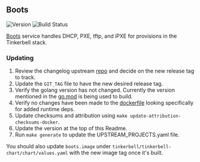 ## **Boots**
![Version](https://img.shields.io/badge/version-79b1d9acb65dfd0527b44800eddbdcf6b751c8d8-blue)
![Build Status](https://codebuild.us-west-2.amazonaws.com/badges?uuid=eyJlbmNyeXB0ZWREYXRhIjoiTGRiNmxQbk5RTnZNbU41WW53bEdSTXRpVDRLaGxDRXJ1UEFnWkdlMVRGekhwdSttbXhmUWpNVFdOM200UkZZbTR3b3dTWkNXb2R1dnZDUHowQU1tU0VRPSIsIml2UGFyYW1ldGVyU3BlYyI6IjlnMlRWSTlpeXNLYmY3cmIiLCJtYXRlcmlhbFNldFNlcmlhbCI6MX0%3D&branch=main)

[Boots](https://github.com/tinkerbell/boots) service handles DHCP, PXE, tftp, and iPXE for provisions in the Tinkerbell stack.

### Updating

1. Review the changelog upstream [repo](https://github.com/tinkerbell/boots) and decide on the new release tag to track.
1. Update the `GIT_TAG` file to have the new desired release tag.
1. Verify the golang version has not changed. Currently the version mentioned in the [go.mod](https://github.com/tinkerbell/boots/blob/94e4b4899b383e28b6002750b14e254cfbbdd81f/go.mod#L3) is being used to build.
1. Verify no changes have been made to the [dockerfile](https://github.com/tinkerbell/boots/blob/94e4b4899b383e28b6002750b14e254cfbbdd81f/Dockerfile) looking specifically for added runtime deps.
1. Update checksums and attribution using `make update-attribution-checksums-docker`.
1. Update the version at the top of this Readme.
1. Run `make generate` to update the UPSTREAM_PROJECTS.yaml file.

You should also update `boots.image` under `tinkerbell/tinkerbell-chart/chart/values.yaml` with the new image tag once it's built.
